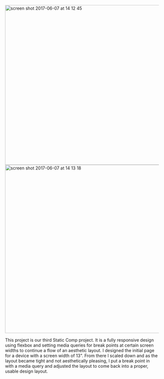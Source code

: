 
<img width="522" alt="screen shot 2017-06-07 at 14 12 45" src="https://user-images.githubusercontent.com/23174736/26899177-9f4280d8-4b8b-11e7-8f60-0765403992f1.png">

<img width="550" alt="screen shot 2017-06-07 at 14 13 18" src="https://user-images.githubusercontent.com/23174736/26899180-a2d8b910-4b8b-11e7-8a0b-9de53d8d0489.png">


This project is our third Static Comp project. It is a fully responsive design using flexbox and setting media queries for break points at certain screen widths to continue a flow of an aesthetic layout. I designed the initial page for a  device with a screen width of 13". From there I scaled down and as the layout became tight and not aesthetically pleasing, I put a break point in with a media query and adjusted the layout to come back into a proper, usable design layout.

